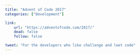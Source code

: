 ```yaml
---
title: "Advent of Code 2017"
categories: ["Development"]

link:
    url: "https://adventofcode.com/2017/"
    dead: false
    follow: false

tweet: "For the developers who like challenge and leet code"
---
```

